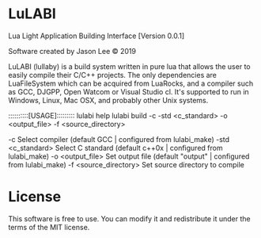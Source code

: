 # LuLABI
Lua Light Application Building Interface [Version 0.0.1]

Software created by Jason Lee © 2019

LuLABI (lullaby) is a build system written in pure lua that allows the 
user to easily compile their C/C++ projects. The only dependencies are 
LuaFileSystem which can be acquired from LuaRocks, and a compiler such 
as GCC, DJGPP, Open Watcom or Visual Studio cl. It's supported to run in 
Windows, Linux, Mac OSX, and probably other Unix systems.

::::::::::[USAGE]:::::::::
lulabi help
lulabi build -c <compiler> -std <c_standard> -o <output_file> -f <source_directory>

-c <compiler>                Select compiler (default GCC | configured from lulabi_make)
-std <c_standard>            Select C standard (default c++0x | configured from lulabi_make)
-o <output_file>             Set output file (default "output" | configured from lulabi_make)
-f <source_directory>        Set source directory to compile
  
# License
This software is free to use. You can modify it and redistribute it under 
the terms of the MIT license.
